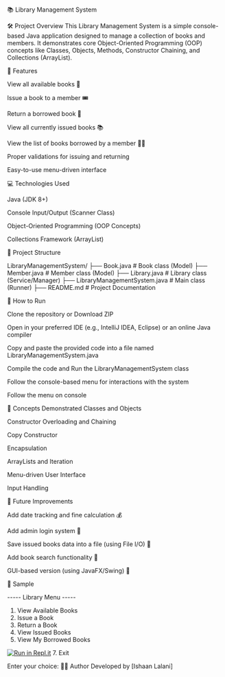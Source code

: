 📚 Library Management System

🛠️ Project Overview
This Library Management System is a simple console-based Java application designed to manage a collection of books and members.
It demonstrates core Object-Oriented Programming (OOP) concepts like Classes, Objects, Methods, Constructor Chaining, and Collections (ArrayList).


🧩 Features

View all available books 📖

Issue a book to a member 🎟️

Return a borrowed book 🔄

View all currently issued books 📚

View the list of books borrowed by a member 🧑‍🎓

Proper validations for issuing and returning

Easy-to-use menu-driven interface

💻 Technologies Used

Java (JDK 8+)

Console Input/Output (Scanner Class)

Object-Oriented Programming (OOP Concepts)

Collections Framework (ArrayList)

📂 Project Structure

LibraryManagementSystem/
├── Book.java              # Book class (Model)
├── Member.java            # Member class (Model)
├── Library.java           # Library class (Service/Manager)
├── LibraryManagementSystem.java   # Main class (Runner)
├── README.md              # Project Documentation

🚀 How to Run

Clone the repository or Download ZIP

Open in your preferred IDE (e.g., IntelliJ IDEA, Eclipse) or an online Java compiler

Copy and paste the provided code into a file named LibraryManagementSystem.java

Compile the code and Run the LibraryManagementSystem class

Follow the console-based menu for interactions with the system

Follow the menu on console

🧠 Concepts Demonstrated
Classes and Objects

Constructor Overloading and Chaining

Copy Constructor

Encapsulation

ArrayLists and Iteration

Menu-driven User Interface

Input Handling

🎯 Future Improvements

Add date tracking and fine calculation 💰

Add admin login system 🔑

Save issued books data into a file (using File I/O) 📂

Add book search functionality 🔎

GUI-based version (using JavaFX/Swing) 🎨

📸 Sample 

----- Library Menu -----
1. View Available Books
2. Issue a Book
3. Return a Book
4. View Issued Books
5. View My Borrowed Books

[![Run in Repl.it](https://img.shields.io/badge/Run%20Console%20App-Click%20Here-brightgreen?logo=replit)](https://replit.com/~)
7. Exit

Enter your choice:
👨‍💻 Author
Developed by [Ishaan Lalani]


